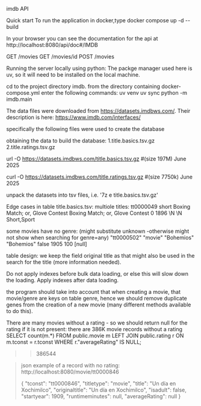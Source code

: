 


imdb API

Quick start
To run the application in docker,type
docker compose up -d --build 

In your browser you can see the documentation for the api at 
http://localhost:8080/api/doc#/IMDB



GET /movies
GET /movies/id
POST /movies


Running the server locally using python:
The packge manager used here is uv, so it will need to be installed on the local machine.

cd to the project directory imdb.
from the directory containing docker-compose.yml enter the following commands:
uv venv 
uv sync
python -m imdb.main


The data files were downloaded from https://datasets.imdbws.com/. 
Their description is here: https://www.imdb.com/interfaces/


specifically the following files were used to create the database


obtaining the data to build the database:
1.title.basics.tsv.gz
2.title.ratings.tsv.gz


url -O https://datasets.imdbws.com/title.basics.tsv.gz #(size 197M)  June 2025
   

curl -O https://datasets.imdbws.com/title.ratings.tsv.gz   #(size 7750k) June 2025


unpack the datasets into tsv files, i.e.  '7z e  title.basics.tsv.gz'




Edge cases in table title.basics.tsv:
multiole titles:
tt0000049	short	Boxing Match; or, Glove Contest	Boxing Match; or, Glove Contest	0	1896	\N	\N	Short,Sport

some movies have no genre: (might substitute unknown -otherwise might not show when searching for genre=any)
"tt0000502"	"movie"	"Bohemios"	"Bohemios"	false	1905		100	 [null]

table design: 
we keep the field original title as that might also be used in the search for the title (more information needed).

Do not apply indexes before bulk data loading, or else this will slow down the loading. Apply indexes after data loading.

the program should take into account that when creating a movie, that movie/genre are keys on table genre, 
hence we should remove duplicate genes from the creation of a new movie (many different methods available to do this).

There are many movies without a rating - so we should return null for the rating if it is not present:
there are 386K movie records without a rating
SELECT count(m.*)
FROM public.movie m
LEFT JOIN public.rating r ON m.tconst = r.tconst
WHERE r."averageRating" IS NULL;
>>386544


> 
> json example of a record with no rating:
>http://localhost:8080/movie/tt0000846
> 
> {
"tconst": "tt0000846",
"titletype": "movie",
"title": "Un día en Xochimilco",
"originaltitle": "Un día en Xochimilco",
"isadult": false,
"startyear": 1909,
"runtimeminutes": null,
"averageRating": null
}
>
 

